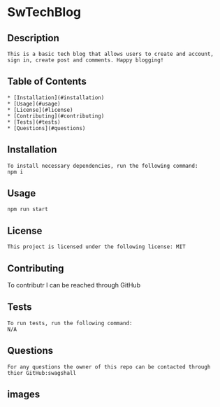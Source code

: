 # SwTechBlog

  ## Description
    This is a basic tech blog that allows users to create and account, sign in, create post and comments. Happy blogging!

  ## Table of Contents
    * [Installation](#installation)
    * [Usage](#usage)
    * [License](#license)
    * [Contributing](#contributing)
    * [Tests](#tests)
    * [Questions](#questions)
  
  ## Installation 
    To install necessary dependencies, run the following command: 
    npm i

   
  ## Usage
    npm run start 

  ## License
    
    This project is licensed under the following license: MIT

  ## Contributing 
   To contributr I can be reached through GitHub

  ## Tests 
    To run tests, run the following command:
    N/A

  ## Questions 
    For any questions the owner of this repo can be contacted through thier GitHub:swagshall 

 ## images 
